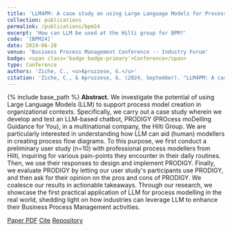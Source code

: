 ```yaml
---
title: 'LLM4PM: A case study on using Large Language Models for Process Modeling in Enterprise Organizations'
collection: publications
permalink: /publications/bpm24
excerpt: 'How can LLM be used at the Hilti group for BPM?'
code: '[BPM24]'
date: 2024-06-28
venue: 'Business Process Management Conference -- Industry Forum'
badge: <span class='badge badge-primary'>Conference</span>
type: Conference
authors: 'Ziche, C., <u>Apruzzese, G.</u>'
citation: 'Ziche, C., & Apruzzese, G. (2024, September). "LLM4PM: A case study on using Large Language Models for Process Modeling in Enterprise Organizations" In <i>2024 Business Process Management (BPM) Conference -- Industry Forum</i>.'
---
```

{% include base_path %}
<b>Abstract.</b> We investigate the potential of using Large Language Models (LLM) to support process model creation in organizational contexts. Specifically, we carry out a case study wherein we develop and test an LLM-based chatbot, PRODIGY (PROcess moDellIng Guidance for You), in a multinational company, the Hilti Group. We are particularly interested in understanding how LLM can aid (human) modellers in creating process flow diagrams. To this purpose, we first conduct a preliminary user study (n=10) with professional process modellers from Hilti, inquiring for various pain-points they encounter in their daily routines. Then, we use their responses to design and implement PRODIGY. Finally, we evaluate PRODIGY by letting our user study's participants use PRODIGY, and then ask for their opinion on the pros and cons of PRODIGY. We coalesce our results in actionable takeaways. Through our research, we showcase the first practical application of LLM for process modelling in the real world, shedding light on how industries can leverage LLM to enhance their Business Process Management activities. 


<a class="btn btn-outline-primary my-1 mr-1 btn-sm" href="{{ base_path }}/files/papers/bpm24/bpm24.pdf" target="_blank" rel="noopener">Paper PDF</a> 
<a class="btn btn-outline-primary my-1 mr-1 btn-sm" href="{{ base_path }}/files/papers/bpm24/bpm24_cite.html" target="_blank" rel="noopener">Cite</a>
<a class="btn btn-outline-primary my-1 mr-1 btn-sm" href="https://github.com/Nouronihar/BPM24_LLM4PM" target="_blank" rel="noopener">Repository</a>